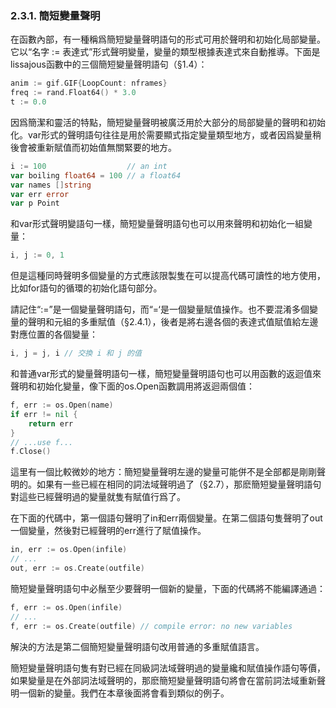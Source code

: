 ### 2.3.1. 簡短變量聲明

在函數內部，有一種稱爲簡短變量聲明語句的形式可用於聲明和初始化局部變量。它以“名字 := 表達式”形式聲明變量，變量的類型根據表達式來自動推導。下面是lissajous函數中的三個簡短變量聲明語句（§1.4）：

```Go
anim := gif.GIF{LoopCount: nframes}
freq := rand.Float64() * 3.0
t := 0.0
```

因爲簡潔和靈活的特點，簡短變量聲明被廣泛用於大部分的局部變量的聲明和初始化。var形式的聲明語句往往是用於需要顯式指定變量類型地方，或者因爲變量稍後會被重新賦值而初始值無關緊要的地方。

```Go
i := 100                  // an int
var boiling float64 = 100 // a float64
var names []string
var err error
var p Point
```

和var形式聲明變語句一樣，簡短變量聲明語句也可以用來聲明和初始化一組變量：

```Go
i, j := 0, 1
```

但是這種同時聲明多個變量的方式應該限製隻在可以提高代碼可讀性的地方使用，比如for語句的循環的初始化語句部分。

請記住“:=”是一個變量聲明語句，而“=‘是一個變量賦值操作。也不要混淆多個變量的聲明和元組的多重賦值（§2.4.1），後者是將右邊各個的表達式值賦值給左邊對應位置的各個變量：

```Go
i, j = j, i // 交換 i 和 j 的值
```

和普通var形式的變量聲明語句一樣，簡短變量聲明語句也可以用函數的返迴值來聲明和初始化變量，像下面的os.Open函數調用將返迴兩個值：

```Go
f, err := os.Open(name)
if err != nil {
	return err
}
// ...use f...
f.Close()
```

這里有一個比較微妙的地方：簡短變量聲明左邊的變量可能併不是全部都是剛剛聲明的。如果有一些已經在相同的詞法域聲明過了（§2.7），那麽簡短變量聲明語句對這些已經聲明過的變量就隻有賦值行爲了。

在下面的代碼中，第一個語句聲明了in和err兩個變量。在第二個語句隻聲明了out一個變量，然後對已經聲明的err進行了賦值操作。

```Go
in, err := os.Open(infile)
// ...
out, err := os.Create(outfile)
```

簡短變量聲明語句中必鬚至少要聲明一個新的變量，下面的代碼將不能編譯通過：

```Go
f, err := os.Open(infile)
// ...
f, err := os.Create(outfile) // compile error: no new variables
```

解決的方法是第二個簡短變量聲明語句改用普通的多重賦值語言。

簡短變量聲明語句隻有對已經在同級詞法域聲明過的變量纔和賦值操作語句等價，如果變量是在外部詞法域聲明的，那麽簡短變量聲明語句將會在當前詞法域重新聲明一個新的變量。我們在本章後面將會看到類似的例子。



